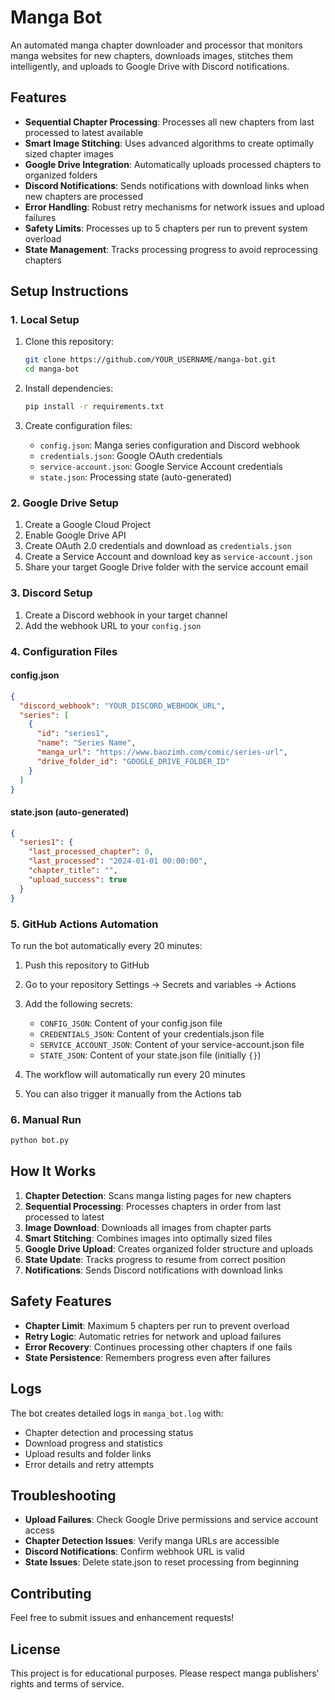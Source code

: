 # Manga Bot

An automated manga chapter downloader and processor that monitors manga websites for new chapters, downloads images, stitches them intelligently, and uploads to Google Drive with Discord notifications.

## Features

- **Sequential Chapter Processing**: Processes all new chapters from last processed to latest available
- **Smart Image Stitching**: Uses advanced algorithms to create optimally sized chapter images
- **Google Drive Integration**: Automatically uploads processed chapters to organized folders
- **Discord Notifications**: Sends notifications with download links when new chapters are processed
- **Error Handling**: Robust retry mechanisms for network issues and upload failures
- **Safety Limits**: Processes up to 5 chapters per run to prevent system overload
- **State Management**: Tracks processing progress to avoid reprocessing chapters

## Setup Instructions

### 1. Local Setup

1. Clone this repository:
   ```bash
   git clone https://github.com/YOUR_USERNAME/manga-bot.git
   cd manga-bot
   ```

2. Install dependencies:
   ```bash
   pip install -r requirements.txt
   ```

3. Create configuration files:
   - `config.json`: Manga series configuration and Discord webhook
   - `credentials.json`: Google OAuth credentials
   - `service-account.json`: Google Service Account credentials
   - `state.json`: Processing state (auto-generated)

### 2. Google Drive Setup

1. Create a Google Cloud Project
2. Enable Google Drive API
3. Create OAuth 2.0 credentials and download as `credentials.json`
4. Create a Service Account and download key as `service-account.json`
5. Share your target Google Drive folder with the service account email

### 3. Discord Setup

1. Create a Discord webhook in your target channel
2. Add the webhook URL to your `config.json`

### 4. Configuration Files

#### config.json
```json
{
  "discord_webhook": "YOUR_DISCORD_WEBHOOK_URL",
  "series": [
    {
      "id": "series1",
      "name": "Series Name",
      "manga_url": "https://www.baozimh.com/comic/series-url",
      "drive_folder_id": "GOOGLE_DRIVE_FOLDER_ID"
    }
  ]
}
```

#### state.json (auto-generated)
```json
{
  "series1": {
    "last_processed_chapter": 0,
    "last_processed": "2024-01-01 00:00:00",
    "chapter_title": "",
    "upload_success": true
  }
}
```

### 5. GitHub Actions Automation

To run the bot automatically every 20 minutes:

1. Push this repository to GitHub
2. Go to your repository Settings → Secrets and variables → Actions
3. Add the following secrets:
   - `CONFIG_JSON`: Content of your config.json file
   - `CREDENTIALS_JSON`: Content of your credentials.json file
   - `SERVICE_ACCOUNT_JSON`: Content of your service-account.json file
   - `STATE_JSON`: Content of your state.json file (initially `{}`)

4. The workflow will automatically run every 20 minutes
5. You can also trigger it manually from the Actions tab

### 6. Manual Run

```bash
python bot.py
```

## How It Works

1. **Chapter Detection**: Scans manga listing pages for new chapters
2. **Sequential Processing**: Processes chapters in order from last processed to latest
3. **Image Download**: Downloads all images from chapter parts
4. **Smart Stitching**: Combines images into optimally sized files
5. **Google Drive Upload**: Creates organized folder structure and uploads
6. **State Update**: Tracks progress to resume from correct position
7. **Notifications**: Sends Discord notifications with download links

## Safety Features

- **Chapter Limit**: Maximum 5 chapters per run to prevent overload
- **Retry Logic**: Automatic retries for network and upload failures
- **Error Recovery**: Continues processing other chapters if one fails
- **State Persistence**: Remembers progress even after failures

## Logs

The bot creates detailed logs in `manga_bot.log` with:
- Chapter detection and processing status
- Download progress and statistics
- Upload results and folder links
- Error details and retry attempts

## Troubleshooting

- **Upload Failures**: Check Google Drive permissions and service account access
- **Chapter Detection Issues**: Verify manga URLs are accessible
- **Discord Notifications**: Confirm webhook URL is valid
- **State Issues**: Delete state.json to reset processing from beginning

## Contributing

Feel free to submit issues and enhancement requests!

## License

This project is for educational purposes. Please respect manga publishers' rights and terms of service.